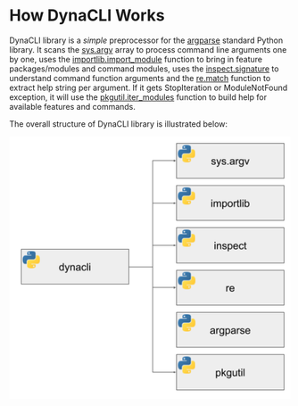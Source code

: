 # How DynaCLI Works

DynaCLI library is a _simple_ preprocessor for the [argparse](https://docs.python.org/3/library/argparse.html) standard Python library. It scans the [sys.argv](https://docs.python.org/3/library/sys.html) array to process command line arguments one by one, uses the [importlib.import_module](https://docs.python.org/3/library/importlib.html#importlib.import_module) function to bring in feature packages/modules and command modules, uses the [inspect.signature](https://docs.python.org/3/library/inspect.html#inspect.signature) to understand command function arguments and the [re.match](https://docs.python.org/3/library/re.html#re.match) function to extract help string per argument. If it gets StopIteration or ModuleNotFound exception, it will use the [pkgutil.iter_modules](https://docs.python.org/3/library/pkgutil.html) function to build help for available features and commands.

The overall structure of DynaCLI library is illustrated below:

[ ![DynaCLI Structure](../img/dynacli_structure.png) ](../img/dynacli_structure.png)
